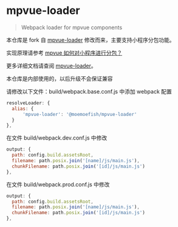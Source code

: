 # mpvue-loader

>Webpack loader for mpvue components

本仓库是 fork 自 [mpvue-loader](https://github.com/mpvue/mpvue-loader) 修改而来，主要支持小程序分包功能。

实现原理请参考 [mpvue 如何对小程序进行分包？](https://github.com/Meituan-Dianping/mpvue/issues/590)

更多详细文档请查阅 [mpvue-loader](http://mpvue.com/build/mpvue-loader)。

本仓库是内部使用的，以后升级不会保证兼容

请修改以下文件：build/webpack.base.conf.js 中添加 webpack 配置
```javascript
resolveLoader: {
  alias: {
      'mpvue-loader': '@moemoefish/mpvue-loader'
  }
},
```

在文件 build/webpack.dev.conf.js 中修改
```javascript
output: {
  path: config.build.assetsRoot,
  filename: path.posix.join('[name]/js/main.js'),
  chunkFilename: path.posix.join('[id]/js/main.js')
},
```
在文件 build/webpack.prod.conf.js 中修改
```javascript
output: {
  path: config.build.assetsRoot,
  filename: path.posix.join('[name]/js/main.js'),
  chunkFilename: path.posix.join('[id]/js/main.js')
},
```
